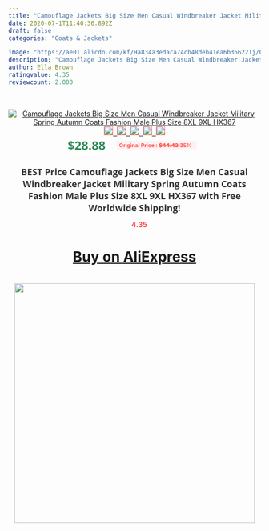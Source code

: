 ```yaml
---
title: "Camouflage Jackets Big Size Men Casual Windbreaker Jacket Military Spring Autumn Coats Fashion Male Plus Size 8XL 9XL HX367"
date: 2020-07-1T11:40:36.892Z
draft: false
categories: "Coats & Jackets"

image: "https://ae01.alicdn.com/kf/Ha834a3edaca74cb48deb41ea6b366221j/Camouflage-Jackets-Big-Size-Men-Casual-Windbreaker-Jacket-Military-Spring-Autumn-Coats-Fashion-Male-Plus-Size.jpg"
description: "Camouflage Jackets Big Size Men Casual Windbreaker Jacket Military Spring Autumn Coats Fashion Male Plus Size 8XL 9XL HX367"
author: Ella Brown
ratingvalue: 4.35
reviewcount: 2.000
---
```

<br>
<div style="text-align: center;">
<a href="https://s.click.aliexpress.com/e/_AOqk7L" target="_blank" rel="nofollow noopener noreferrer"><img alt="Camouflage Jackets Big Size Men Casual Windbreaker Jacket Military Spring Autumn Coats Fashion Male Plus Size 8XL 9XL HX367" class="magnifier-image" src="https://ae01.alicdn.com/kf/Ha834a3edaca74cb48deb41ea6b366221j/Camouflage-Jackets-Big-Size-Men-Casual-Windbreaker-Jacket-Military-Spring-Autumn-Coats-Fashion-Male-Plus-Size.jpg_640x640.jpg">
<br>
<img style="border:1px solid salmon" src="https://ae01.alicdn.com/kf/Ha834a3edaca74cb48deb41ea6b366221j/Camouflage-Jackets-Big-Size-Men-Casual-Windbreaker-Jacket-Military-Spring-Autumn-Coats-Fashion-Male-Plus-Size.jpg_120x120.jpg">&nbsp;&nbsp;<img style="border:1px solid salmon" src="https://ae01.alicdn.com/kf/He9daafda4d414c9994fa45853a57402dD/Camouflage-Jackets-Big-Size-Men-Casual-Windbreaker-Jacket-Military-Spring-Autumn-Coats-Fashion-Male-Plus-Size.jpg_120x120.jpg">&nbsp;&nbsp;<img style="border:1px solid salmon" src="https://ae01.alicdn.com/kf/H6f6de4526322493b807a30ae5b625e24N/Camouflage-Jackets-Big-Size-Men-Casual-Windbreaker-Jacket-Military-Spring-Autumn-Coats-Fashion-Male-Plus-Size.jpg_120x120.jpg">&nbsp;&nbsp;<img style="border:1px solid salmon" src="https://ae01.alicdn.com/kf/H2460df21161b437ba64e32689ba1315ep/Camouflage-Jackets-Big-Size-Men-Casual-Windbreaker-Jacket-Military-Spring-Autumn-Coats-Fashion-Male-Plus-Size.jpg_120x120.jpg">&nbsp;&nbsp;<img style="border:1px solid salmon" src="https://ae01.alicdn.com/kf/Hff00e24e6a3943d096376b52bccbc5dcr/Camouflage-Jackets-Big-Size-Men-Casual-Windbreaker-Jacket-Military-Spring-Autumn-Coats-Fashion-Male-Plus-Size.jpg_120x120.jpg"></a></div><br0>
<div style="text-align: center;"><span style="background-color: white; border: 0px; box-sizing: border-box; color: seagreen; display: inline-block; font-family: &quot;open sans&quot; , &quot;arial&quot; , &quot;helvetica&quot; , sans-serif , &quot;heiti&quot;; font-size: 24px; font-stretch: inherit; font-weight: 700; line-height: inherit; margin: 0px 10px 0px 0px; padding: 0px; vertical-align: middle;">$28.88 </span>
<span style="background: rgb(255 , 241 , 241); border-radius: 3px; border: 0px; box-sizing: border-box; color: #ff4747; display: inline-block; font-family: inherit; font-size: 12px; font-stretch: inherit; font-style: inherit; font-variant: inherit; font-weight: 600; line-height: inherit; margin: 0px; padding: 2px 5px; transform: scale(0.9); vertical-align: middle;">Original Price : <b style="text-decoration: line-through;">$44.43 </b> 35%&nbsp;&nbsp;</span></div>
<h1 style="color: #333333; display: inline-block; font-family: &quot;open sans&quot; , &quot;arial&quot; , &quot;helvetica&quot; , sans-serif , &quot;heiti&quot;; font-size: 18px; font-stretch: inherit; font-weight: 700; text-align: center;">BEST Price Camouflage Jackets Big Size Men Casual Windbreaker Jacket Military Spring Autumn Coats Fashion Male Plus Size 8XL 9XL HX367 with Free Worldwide Shipping!</h1>
<div style="color: #ff4747; text-align: center;">
<img src="https://4.bp.blogspot.com/-M0ZcTcb-5uY/XleCXlxnR4I/AAAAAAAAAEc/OrjgMkXV1oMQFaCRZj5HQwOCBcu3w1FegCPcBGAYYCw/s1600/star.png" style="height: 15px;">&nbsp;<b>4.35</b></div>
<div class="button_cont" align="center"><a class="buynow_a" href="https://s.click.aliexpress.com/e/_AOqk7L" target="_blank" rel="nofollow noopener noreferrer"><H1>Buy on AliExpress</H1></a></div><br>
<div class="separator" style="clear: both; text-align: center;">
<img src="https://lh3.googleusercontent.com/-pTy5HemUv9M/XlePHvY0dAI/AAAAAAAAAE4/0nX5iRUoIWY8eMW9Dpxeirr157OZliDIgCLcBGAsYHQ/s1600/badge.gif" width="480">
</div>
